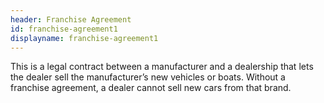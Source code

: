 ```yaml
---
header: Franchise Agreement
id: franchise-agreement1
displayname: franchise-agreement1
---
```

This is a legal contract between a manufacturer and a dealership that lets the dealer sell the manufacturer’s new vehicles or boats. Without a franchise agreement, a dealer cannot sell new cars from that brand.